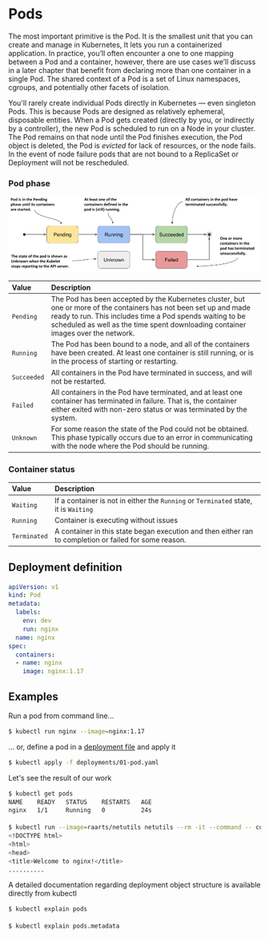 # Pods

The most important primitive is the Pod. It is the smallest unit that you can create and manage in Kubernetes, It lets you run a containerized application. In practice, you’ll often encounter a one to one mapping between a Pod and a container, however, there are use cases we’ll discuss in a later chapter that benefit from declaring more than one container in a single Pod. The shared context of a Pod is a set of Linux namespaces, cgroups, and potentially other facets of isolation.

You'll rarely create individual Pods directly in Kubernetes — even singleton Pods. This is because Pods are designed as relatively ephemeral, disposable entities. When a Pod gets created (directly by you, or indirectly by a controller), the new Pod is scheduled to run on a Node in your cluster. The Pod remains on that node until the Pod finishes execution, the Pod object is deleted, the Pod is *evicted* for lack of resources, or the node fails. In the event of node failure pods that are not bound to a ReplicaSet or Deployment will not be rescheduled.

### Pod phase

![Pod Lifecycle](../images/pod-lifecycle.png)

| Value       | Description                                                  |
| :---------- | :----------------------------------------------------------- |
| `Pending`   | The Pod has been accepted by the Kubernetes cluster, but one or more of the containers has not been set up and made ready to run. This includes time a Pod spends waiting to be scheduled as well as the time spent downloading container images over the network. |
| `Running`   | The Pod has been bound to a node, and all of the containers have been created. At least one container is still running, or is in the process of starting or restarting. |
| `Succeeded` | All containers in the Pod have terminated in success, and will not be restarted. |
| `Failed`    | All containers in the Pod have terminated, and at least one container has terminated in failure. That is, the container either exited with non-zero status or was terminated by the system. |
| `Unknown`   | For some reason the state of the Pod could not be obtained. This phase typically occurs due to an error in communicating with the node where the Pod should be running. |

### Container status

| Value        | Description                                                  |
| :----------- | :----------------------------------------------------------- |
| `Waiting`    | If a container is not in either the `Running` or `Terminated` state, it is `Waiting` |
| `Running`    | Container is executing without issues                        |
| `Terminated` | A container in this state began execution and then either ran to completion or failed for some reason. |

## Deployment definition

```yaml
apiVersion: v1
kind: Pod
metadata:
  labels:
    env: dev
    run: nginx
  name: nginx
spec:
  containers:
  - name: nginx
    image: nginx:1.17
```

## Examples

Run a pod from command line...

```bash
$ kubectl run nginx --image=nginx:1.17
```

... or, define a pod in a [deployment file](../deployments/01-pod.yaml) and apply it

```bash
$ kubectl apply -f deployments/01-pod.yaml
```

Let's see the result of our work

```bash
$ kubectl get pods
NAME    READY   STATUS    RESTARTS   AGE
nginx   1/1     Running   0          24s

$ kubectl run --image=raarts/netutils netutils --rm -it --command -- curl nginx
<!DOCTYPE html>
<html>
<head>
<title>Welcome to nginx!</title>
..........

```

A detailed documentation regarding deployment object structure is available directly from kubectl

```bash
$ kubectl explain pods

$ kubectl explain pods.metadata
```

